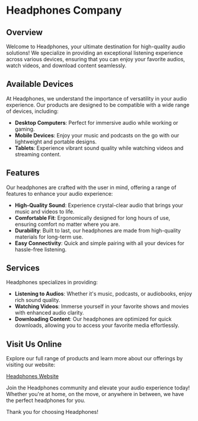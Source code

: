 # Headphones Company

## Overview

Welcome to Headphones, your ultimate destination for high-quality audio solutions! We specialize in providing an exceptional listening experience across various devices, ensuring that you can enjoy your favorite audios, watch videos, and download content seamlessly.

## Available Devices

At Headphones, we understand the importance of versatility in your audio experience. Our products are designed to be compatible with a wide range of devices, including:

- **Desktop Computers**: Perfect for immersive audio while working or gaming.
- **Mobile Devices**: Enjoy your music and podcasts on the go with our lightweight and portable designs.
- **Tablets**: Experience vibrant sound quality while watching videos and streaming content.

## Features

Our headphones are crafted with the user in mind, offering a range of features to enhance your audio experience:

- **High-Quality Sound**: Experience crystal-clear audio that brings your music and videos to life.
- **Comfortable Fit**: Ergonomically designed for long hours of use, ensuring comfort no matter where you are.
- **Durability**: Built to last, our headphones are made from high-quality materials for long-term use.
- **Easy Connectivity**: Quick and simple pairing with all your devices for hassle-free listening.

## Services

Headphones specializes in providing:

- **Listening to Audios**: Whether it's music, podcasts, or audiobooks, enjoy rich sound quality.
- **Watching Videos**: Immerse yourself in your favorite shows and movies with enhanced audio clarity.
- **Downloading Content**: Our headphones are optimized for quick downloads, allowing you to access your favorite media effortlessly.

## Visit Us Online

Explore our full range of products and learn more about our offerings by visiting our website:

[Headphones Website](#)

Join the Headphones community and elevate your audio experience today! Whether you're at home, on the move, or anywhere in between, we have the perfect headphones for you. 

Thank you for choosing Headphones!